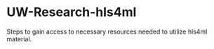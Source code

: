 # UW-Research-hls4ml

Steps to gain access to necessary resources needed to utilize hls4ml material.
